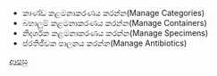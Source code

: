 * කාණ්ඩ කළමනාකරණය කරන්න(Manage Categories)
* බහාලුම් කළමනාකරණය කරන්න(Manage Containers)
* නිදර්ශක කළමනාකරණය කරන්න(Manage Specimens)
* ප්රතිජීවක පාලනය කරන්න(Manage Antibiotics)

[ආපසු](https://github.com/hmislk/hmis/wiki/LIMS-%E0%B6%B4%E0%B6%BB%E0%B7%92%E0%B6%B4%E0%B7%8F%E0%B6%BD%E0%B6%B1%E0%B6%BA)
